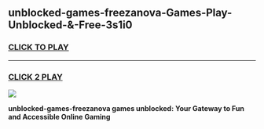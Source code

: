 
## unblocked-games-freezanova-Games-Play-Unblocked-&-Free-3s1i0
<h3>
<a href="https://premium76.site?title=unblocked-games-freezanova&ref=24A">CLICK TO PLAY</a></h3>
<hr>

<h3>
<a href="https://premium76.site?title=unblocked-games-freezanova&ref=24A">CLICK 2 PLAY</a>
  
</h3>

<a href="https://premium76.site?title=unblocked-games-freezanova&ref=24A"><img src="https://clearcache.store/games.png"></a>


**unblocked-games-freezanova games unblocked: Your Gateway to Fun and Accessible Online Gaming**
